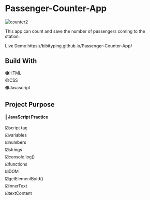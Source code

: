 # Passenger-Counter-App
![counter2](https://user-images.githubusercontent.com/91335480/160958997-c4e6c284-22ab-45a3-b833-df40848706b0.gif)
<p>This app can count and save the number of passengers coming to the station.</p>
Live Demo:https://bibityping.github.io/Passenger-Counter-App/
<h2>Build With</h2>
🟤HTML<br>
🟡CSS<br>
🟠Javascript<br>
<h2>Project Purpose</h2>
<h4>📌JavaScript Practice<br></h4>
☑️script tag<br>
☑️variables<br>
☑️numbers<br>
☑️strings<br>
☑️console.log()<br>
☑️functions<br>
☑️DOM<br>
☑️getElementById()<br>
☑️innerText<br>
☑️textContent<br>


